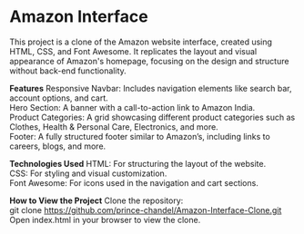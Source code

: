# Amazon Interface

This project is a clone of the Amazon website interface, created using HTML, CSS, and Font Awesome. It replicates the layout and visual appearance of Amazon's homepage, focusing on the design and structure without back-end functionality.

**Features**
Responsive Navbar: Includes navigation elements like search bar, account options, and cart.
<br>
Hero Section: A banner with a call-to-action link to Amazon India.
<br>
Product Categories: A grid showcasing different product categories such as Clothes, Health & Personal Care, Electronics, and more.
<br>
Footer: A fully structured footer similar to Amazon’s, including links to careers, blogs, and more.

**Technologies Used**
HTML: For structuring the layout of the website.
<br>
CSS: For styling and visual customization.
<br>
Font Awesome: For icons used in the navigation and cart sections.

**How to View the Project**
Clone the repository:
<br>
git clone https://github.com/prince-chandel/Amazon-Interface-Clone.git
<br>
Open index.html in your browser to view the clone.
